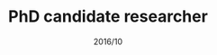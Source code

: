 ---
title: "PhD candidate researcher"
collection: jobs
date: "2016/10"
enddate: "2019/12"
venue: "Mnemosyne Project-Team, Inria Bordeaux Sud-Ouest, France"
---